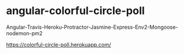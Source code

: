 # angular-colorful-circle-poll

Angular-Travis-Heroku-Protractor-Jasmine-Express-Env2-Mongoose-nodemon-pm2

https://colorful-circle-poll.herokuapp.com/
